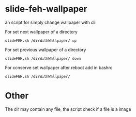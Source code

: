 # slide-feh-wallpaper
an script for simply change wallpaper with cli

For set next wallpaper of a directory
```
slideFEH.sh /dirWithWallpaper/ up
```

For set previous wallpaper of a directory
```
slideFEH.sh /dirWithWallpaper/ down
```

For conserve set wallpaper after reboot add in bashrc
```
slideFEH.sh /dirWithWallpaper/
```

# Other
The dir may contain any file, the script check if a file is a image 
